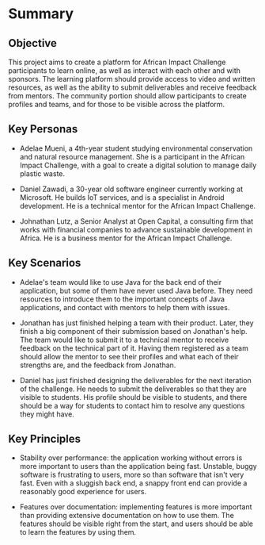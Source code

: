 # Summary

## Objective
This project aims to create a platform for African Impact Challenge participants to learn online, as well as interact with each other and with sponsors. The learning platform should provide access to video and written resources, as well as the ability to submit deliverables and receive feedback from mentors. The community portion should allow participants to create profiles and teams, and for those to be visible across the platform.

## Key Personas
- Adelae Mueni, a 4th-year student studying environmental conservation and natural resource management. She is a participant in the African Impact Challenge, with a goal to create a digital solution to manage daily plastic waste.

- Daniel Zawadi, a 30-year old software engineer currently working at Microsoft. He builds IoT services, and is a specialist in Android development. He is a technical mentor for the African Impact Challenge. 

- Johnathan Lutz, a Senior Analyst at Open Capital, a consulting firm that works with financial companies to advance sustainable development in Africa. He is a business mentor for the African Impact Challenge. 

## Key Scenarios
- Adelae's team would like to use Java for the back end of their application, but some of them have never used Java before. They need resources to introduce them to the important concepts of Java applications, and contact with mentors to help them with issues.

- Jonathan has just finished helping a team with their product. Later, they finish a big component of their submission based on Jonathan's help. The team would like to submit it to a technical mentor to receive feedback on the technical part of it. Having them registered as a team should allow the mentor to see their profiles and what each of their strengths are, and the feedback from Jonathan.

- Daniel has just finished designing the deliverables for the next iteration of the challenge. He needs to submit the deliverables so that they are visible to students. His profile should be visible to students, and there should be a way for students to contact him to resolve any questions they might have.


## Key Principles
- Stability over performance: the application working without errors is more important to users than the application being fast. Unstable, buggy software is frustrating to users, more so than software that isn't very fast. Even with a sluggish back end, a snappy front end can provide a reasonably good experience for users.

- Features over documentation: implementing features is more important than providing extensive documentation on how to use them. The features should be visible right from the start, and users should be able to learn the features by using them.